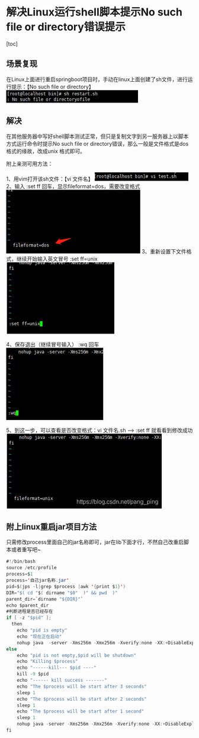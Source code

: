 # 解决Linux运行shell脚本提示No such file or directory错误提示

[toc]



## 场景复现


在Linux上面进行重启springboot项目时，手动在linux上面创建了sh文件，进行运行提示：【No such file or directory】 ![img](img/851d476cf4f9442890e72550455bcc62.png)

## 解决

在其他服务器中写好shell脚本测试正常，但只是复制文字到另一服务器上以脚本方式运行命令时提示No such file or directory错误，那么一般是文件格式是dos格式的缘故，改成unix 格式即可。

附上亲测可用方法：




1、用vim打开该sh文件：【vi 文件名】 ![img](img/99431f8fb86c9bdce7e2d1a01d7159aa.png) 2、输入 :set ff 回车，显示fileformat=dos，需要改变格式 ![img](img/6fd6cbf91a68a31241590727f8f322a1.png) 3、重新设置下文件格式，继续开始输入英文冒号 :set ff=unix ![img](img/3b7fecd2fffaa58bea20599f1d2c57d8.png)


4、保存退出（继续冒号输入） :wq 回车 ![img](img/162a86a823a4e09de31b451d2ddde7d4.png)


5、到这一步，可以查看是否改变格式：vi 文件名.sh --&gt; :set ff 就看看到修改成功 ![img](img/93d3427ace4768f1582bbbd3517a5621.png)

## 附上linux重启jar项目方法

只需修改process里面自己的jar名称即可，jar在lib下面才行，不然自己改重启脚本或者重写吧~

```java
#!/bin/bash
source /etc/profile
process=$1
process='自己jar名称.jar'
pid=$(jps -l|grep $process |awk '{print $1}')
DIR="$( cd "$( dirname "$0"  )" && pwd  )"
parent_dir=`dirname "${DIR}"`
echo $parent_dir
#判断进程是否已经存在
if [ -z "$pid" ];
  then
    echo "pid is empty"
    echo "现在正在启动"
    nohup java  -server -Xms256m -Xmx256m -Xverify:none -XX:+DisableExplicitGC -Djava.awt.headless=true -jar $parent_dir/lib/$process > /dev/null 2>&1 &
else
    echo "pid is not empty,$pid will be shutdown"
    echo "Killing $process"
    echo "------kill--- $pid ----"
    kill -9 $pid
    echo "------ kill success -------"
    echo "The $process will be start after 3 seconds"
    sleep 1
    echo "The $process will be start after 2 seconds"
    sleep 1
    echo "The $process will be start after 1 second"
    sleep 1
    nohup java -server -Xms256m -Xmx256m -Xverify:none -XX:+DisableExplicitGC -Djava.awt.headless=true -jar $parent_dir/lib/$process > /dev/null 2>&1 &
fi
```




